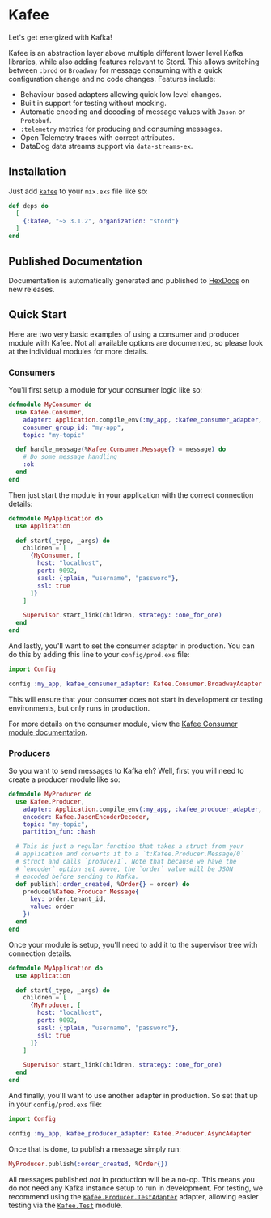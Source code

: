 # Kafee

Let's get energized with Kafka!

Kafee is an abstraction layer above multiple different lower level Kafka libraries, while also adding features relevant to Stord. This allows switching between `:brod` or `Broadway` for message consuming with a quick configuration change and no code changes. Features include:

- Behaviour based adapters allowing quick low level changes.
- Built in support for testing without mocking.
- Automatic encoding and decoding of message values with `Jason` or `Protobuf`.
- `:telemetry` metrics for producing and consuming messages.
- Open Telemetry traces with correct attributes.
- DataDog data streams support via `data-streams-ex`.

## Installation

Just add [`kafee`](https://hex.pm/packages/stord/kafee) to your `mix.exs` file like so:

<!-- {x-release-please-start-version} -->
```elixir
def deps do
  [
    {:kafee, "~> 3.1.2", organization: "stord"}
  ]
end
```
<!-- {x-release-please-end} -->

## Published Documentation

Documentation is automatically generated and published to [HexDocs](https://stord.hexdocs.pm/kafee/readme.html) on new releases.

## Quick Start

Here are two very basic examples of using a consumer and producer module with Kafee. Not all available options are documented, so please look at the individual modules for more details.

### Consumers

You'll first setup a module for your consumer logic like so:

```elixir
defmodule MyConsumer do
  use Kafee.Consumer,
    adapter: Application.compile_env(:my_app, :kafee_consumer_adapter, nil),
    consumer_group_id: "my-app",
    topic: "my-topic"

  def handle_message(%Kafee.Consumer.Message{} = message) do
    # Do some message handling
    :ok
  end
end
```

Then just start the module in your application with the correct connection details:

```elixir
defmodule MyApplication do
  use Application

  def start(_type, _args) do
    children = [
      {MyConsumer, [
        host: "localhost",
        port: 9092,
        sasl: {:plain, "username", "password"},
        ssl: true
      ]}
    ]

    Supervisor.start_link(children, strategy: :one_for_one)
  end
end
```

And lastly, you'll want to set the consumer adapter in production. You can do this by adding this line to your `config/prod.exs` file:

```elixir
import Config

config :my_app, kafee_consumer_adapter: Kafee.Consumer.BroadwayAdapter
```

This will ensure that your consumer does not start in development or testing environments, but only runs in production.

For more details on the consumer module, view the [Kafee Consumer module documentation](https://stord.hexdocs.pm/kafee/Kafee.Consumer.html).

### Producers

So you want to send messages to Kafka eh? Well, first you will need to create a producer module like so:

```elixir
defmodule MyProducer do
  use Kafee.Producer,
    adapter: Application.compile_env(:my_app, :kafee_producer_adapter, nil),
    encoder: Kafee.JasonEncoderDecoder,
    topic: "my-topic",
    partition_fun: :hash

  # This is just a regular function that takes a struct from your
  # application and converts it to a `t:Kafee.Producer.Message/0`
  # struct and calls `produce/1`. Note that because we have the
  # `encoder` option set above, the `order` value will be JSON
  # encoded before sending to Kafka.
  def publish(:order_created, %Order{} = order) do
    produce(%Kafee.Producer.Message{
      key: order.tenant_id,
      value: order
    })
  end
end
```

Once your module is setup, you'll need to add it to the supervisor tree with connection details.

```elixir
defmodule MyApplication do
  use Application

  def start(_type, _args) do
    children = [
      {MyProducer, [
        host: "localhost",
        port: 9092,
        sasl: {:plain, "username", "password"},
        ssl: true
      ]}
    ]

    Supervisor.start_link(children, strategy: :one_for_one)
  end
end
```

And finally, you'll want to use another adapter in production. So set that up in your `config/prod.exs` file:

```elixir
import Config

config :my_app, kafee_producer_adapter: Kafee.Producer.AsyncAdapter
```

Once that is done, to publish a message simply run:

```elixir
MyProducer.publish(:order_created, %Order{})
```

All messages published _not_ in production will be a no-op. This means you do not need any Kafka instance setup to run in development. For testing, we recommend using the [`Kafee.Producer.TestAdapter`](https://stord.hexdocs.pm/kafee/Kafee.Producer.TestAdapter.html) adapter, allowing easier testing via the [`Kafee.Test`](https://stord.hexdocs.pm/kafee/Kafee.Test.html) module.
